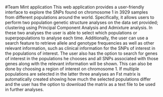 #Team Mint application 
This web application provides a user-friendly interface to explore the SNPs found on chromosome 1 in 3929 samples from different populations around the world. Specifically, it allows users to perform two population genetic structure analyses on the data set provided; clustering using Principal Component Analysis and Admixture analysis. In these two analyses the user is able to select which populations or superpopulations to analyse each time. Additionally, the user can use a search feature to retrieve allele and genotype frequencies as well as other relevant information, such as clinical information for the SNPs of interest in the populations of interest. The user also has the option to search for genes of interest in the populations he chooses and all SNPs associated with those genes along with the relevant information will be shown. This can also be done by choosing a region of interest on chromosome 1. If multiple populations are selected in the latter three analyses an Fst matrix is automatically created showing how much the selected populations differ and the user has the option to download the matrix as a text file to be used in further analyses. 
